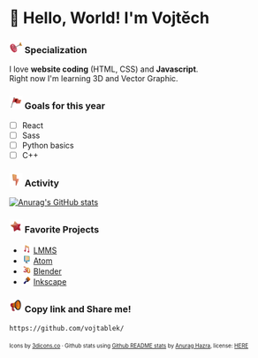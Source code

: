 # 👋 Hello, World! I'm Vojtěch

### <img src="https://github.com/vojtablek/vojtablek/raw/main/assets/target-dynamic-color.png" style="width: 24px"/> Specialization
I love **website coding** (HTML, CSS) and **Javascript**. <br>
Right now I'm learning 3D and Vector Graphic. <br>

### <img src="https://github.com/vojtablek/vojtablek/raw/main/assets/flag-dynamic-color.png" style="width: 24px"/> Goals for this year
- [ ] React
- [ ] Sass
- [ ] Python basics
- [ ] C++

### <img src="https://github.com/vojtablek/vojtablek/raw/main/assets/flash-dynamic-color.png" style="width: 24px"/> Activity
[![Anurag's GitHub stats](https://github-readme-stats.vercel.app/api?username=vojtablek&title_color=e76f51&text_color=f4a261&hide_border=true&bg_color=264653&show_icons=false)](https://github.com/anuraghazra/github-readme-stats)

### <img src="https://github.com/vojtablek/vojtablek/raw/main/assets/star-dynamic-color.png" style="width: 24px"/> Favorite Projects
- <img src="https://github.com/vojtablek/vojtablek/raw/main/assets/music-dynamic-color.png" style="width: 16px"/> [LMMS](https://github.com/LMMS/lmms)
- <img src="https://github.com/vojtablek/vojtablek/raw/main/assets/computer-dynamic-color.png" style="width: 16px"/> [Atom](https://github.com/atom/atom)
- <img src="https://github.com/vojtablek/vojtablek/raw/main/assets/3d-dynamic-color.png" style="width: 16px"/> [Blender](https://github.com/blender/blender)
- <img src="https://github.com/vojtablek/vojtablek/raw/main/assets/brush-dynamic-color.png" style="width: 16px"/> [Inkscape](https://github.com/inkscape/inkscape)

### <img src="https://github.com/vojtablek/vojtablek/raw/main/assets/megaphone-dynamic-color.png" style="width: 24px"/> Copy link and Share me!
```
https://github.com/vojtablek/
```
<sup><sub>Icons by [3dicons.co](https://3dicons.co/) · Github stats using [Github README stats](https://github.com/anuraghazra/github-readme-stats) by [Anurag Hazra](https://github.com/anuraghazra), license: [HERE](https://github.com/anuraghazra/github-readme-stats/blob/master/LICENSE)</sub></sup>
